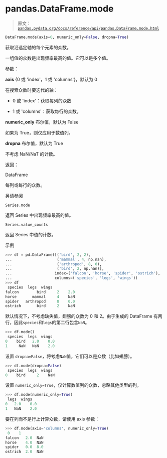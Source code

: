 # pandas.DataFrame.mode

> 原文：[`pandas.pydata.org/docs/reference/api/pandas.DataFrame.mode.html`](https://pandas.pydata.org/docs/reference/api/pandas.DataFrame.mode.html)

```py
DataFrame.mode(axis=0, numeric_only=False, dropna=True)
```

获取沿选定轴的每个元素的众数。

一组值的众数是出现频率最高的值。它可以是多个值。

参数：

**axis** {0 或 'index'，1 或 'columns'}，默认为 0

在搜索众数时要迭代的轴：

+   0 或 'index'：获取每列的众数

+   1 或 'columns'：获取每行的众数。

**numeric_only** 布尔值，默认为 False

如果为 True，则仅应用于数值列。

**dropna** 布尔值，默认为 True

不考虑 NaN/NaT 的计数。

返回：

DataFrame

每列或每行的众数。

另请参阅

`Series.mode`

返回 Series 中出现频率最高的值。

`Series.value_counts`

返回 Series 中值的计数。

示例

```py
>>> df = pd.DataFrame([('bird', 2, 2),
...                    ('mammal', 4, np.nan),
...                    ('arthropod', 8, 0),
...                    ('bird', 2, np.nan)],
...                   index=('falcon', 'horse', 'spider', 'ostrich'),
...                   columns=('species', 'legs', 'wings'))
>>> df
 species  legs  wings
falcon        bird     2    2.0
horse       mammal     4    NaN
spider   arthropod     8    0.0
ostrich       bird     2    NaN 
```

默认情况下，不考虑缺失值，翅膀的众数为 0 和 2。由于生成的 DataFrame 有两行，因此`species`和`legs`的第二行包含`NaN`。

```py
>>> df.mode()
 species  legs  wings
0    bird   2.0    0.0
1     NaN   NaN    2.0 
```

设置 `dropna=False`，将考虑`NaN`值，它们可以是众数（比如翅膀）。

```py
>>> df.mode(dropna=False)
 species  legs  wings
0    bird     2    NaN 
```

设置 `numeric_only=True`，仅计算数值列的众数，忽略其他类型的列。

```py
>>> df.mode(numeric_only=True)
 legs  wings
0   2.0    0.0
1   NaN    2.0 
```

要在列而不是行上计算众数，请使用 axis 参数：

```py
>>> df.mode(axis='columns', numeric_only=True)
 0    1
falcon   2.0  NaN
horse    4.0  NaN
spider   0.0  8.0
ostrich  2.0  NaN 
```
